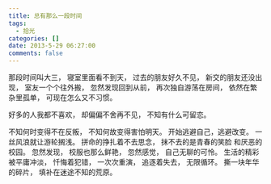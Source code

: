 ```yaml
---
title: 总有那么一段时间
tags:
  - 拾光
categories: []
date: 2013-5-29 06:27:00
comments: false
---
```


那段时间叫大三， 
寝室里面看不到天， 
过去的朋友好久不见， 
新交的朋友还没出现， 
室友一个个往外搬， 
忽然发现回到从前， 
再次独自游荡在房间， 
依然在繁杂里孤单， 
可现在怎么又不习惯。 
<!-- more -->
好多的人我都不喜欢， 
却偏偏不舍再不见， 
不知有什么可留恋。 

不知何时变得不在反叛， 
不知何故变得害怕明天。 
开始逃避自己，逃避改变。 
一丝风浪就让游轮搁浅。 
拼命的挣扎着不去思念， 
抹不去的是青春的笑脸 
和厌恶的校园。 
忽然发现，
校服也那么鲜艳， 
忽然感觉，
自己无聊的可怜。 
生活的精彩被平庸冲淡， 
忏悔着犯错， 
一次次重演， 
追逐着失去， 
无限循环。 
撕一块年华的碎片， 
填补在迷途不知的荒原。